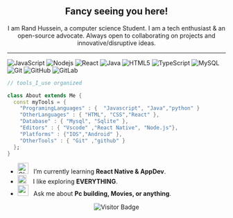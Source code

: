 <div align="center" width="50">


## Fancy seeing you here! 

I am Rand Hussein,  a computer science Student. I am a tech enthusiast & an open-source advocate. Always open to collaborating on projects and innovative/disruptive ideas. 

</div>

<hr></hr>

![JavaScript](https://img.shields.io/badge/-JavaScript-black?style=flat-square&logo=javascript)
![Nodejs](https://img.shields.io/badge/-Nodejs-black?style=flat-square&logo=Node.js)
![React](https://img.shields.io/badge/-React-black?style=flat-square&logo=react)
![Java](https://img.shields.io/badge/-java-E34A86?style=flat-square&logo=java)
![HTML5](https://img.shields.io/badge/-HTML5-E34F26?style=flat-square&logo=html5&logoColor=white)
![TypeScript](https://img.shields.io/badge/-TypeScript-007ACC?style=flat-square&logo=typescript)
![MySQL](https://img.shields.io/badge/-MySQL-black?style=flat-square&logo=mysql)
![Git](https://img.shields.io/badge/-Git-black?style=flat-square&logo=git)
![GitHub](https://img.shields.io/badge/-GitHub-181717?style=flat-square&logo=github)
![GitLab](https://img.shields.io/badge/-GitLab-FCA121?style=flat-square&logo=gitlab)

```dart
// tools_I_use organized

class About extends Me { 
  const myTools = {  
    "ProgramingLanguages" : {  "Javascript", "Java","python" }
    "OtherLanguages" : { "HTML", "CSS","React" },
    "Database" : { "Mysql", "Sqlite" },
    "Editors" : { "Vscode" ,"React Native", "Node.js"},
    "Platforms" : {"IOS","Android" },
    "OtherTools" : { "Git" ,"github" }
  };
}
```

-  <img alt="GIF" src="https://github.com/SP-XD/SP-XD/blob/main/images/Developer.gif" width="25" /> &nbsp; I’m currently learning **React Native & AppDev**. <br>
- <img src="https://github.com/SP-XD/SP-XD/blob/main/images/hyperkitty.gif?raw=true" width="20" />&nbsp;&nbsp;&nbsp; I like exploring **EVERYTHING**. <br>
- <img src="https://github.com/SP-XD/SP-XD/blob/main/images/message.gif?raw=true" width="25" />&nbsp;&nbsp; Ask me about **Pc building, Movies, or anything**. 
<div align="center" >


![Visitor Badge](https://visitor-badge.laobi.icu/badge?page_id=arhoformal38-oss.arhoformal38-oss)

</div>

